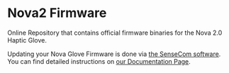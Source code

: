 # Nova2 Firmware
Online Repository that contains official firmware binaries for the Nova 2.0 Haptic Glove.

Updating your Nova Glove Firmware is done via [the SenseCom software](https://github.com/Adjuvo/SenseCom). You can find detailed instructions on [our Documentation Page](https://senseglove.gitlab.io/SenseGloveDocs/nova-2.html#updating-your-nova-2-0-firmware).
